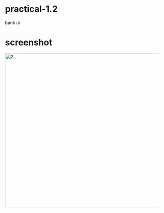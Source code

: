 # practical-1.2
bank ui

# screenshot
<img width="960" height="504" alt="2" src="https://github.com/user-attachments/assets/d5d49460-6019-4777-a078-d0e585b8ddb3" />

